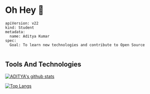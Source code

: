 # Oh Hey 👋


<!-- **codekid20/codekid20** is a ✨ _special_ ✨ repository because its `README.md` (this file) appears on your GitHub profile. -->


```
apiVersion: v22
kind: Student
metadata:
  name: Aditya Kumar 
spec:
  Goal: To learn new technologies and contribute to Open Source
  
 ```
 
 ## Tools And Technologies
 
 
 
    
    
    

[![ADITYA's github stats](https://github-readme-stats.vercel.app/api?username=codekid20&count_private=true&show_icons=true&theme=radical&hide_rank=false)](https://github.com/anuraghazra/github-readme-stats)


[![Top Langs](https://github-readme-stats.vercel.app/api/top-langs/?username=codekid20)](https://github.com/codekid20/github-readme-stats)
